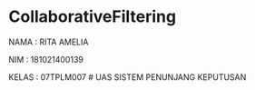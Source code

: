 # CollaborativeFiltering
<p> NAMA : RITA AMELIA
<p> NIM : 181021400139
<p> KELAS : 07TPLM007
# UAS SISTEM PENUNJANG KEPUTUSAN
